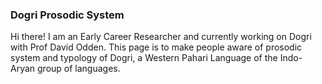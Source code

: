 

### Dogri Prosodic System


Hi there! I am an Early Career Researcher and currently working on Dogri with Prof David Odden. This page is to make people aware of prosodic system and typology of Dogri, a Western Pahari Language of the Indo-Aryan group of languages.
